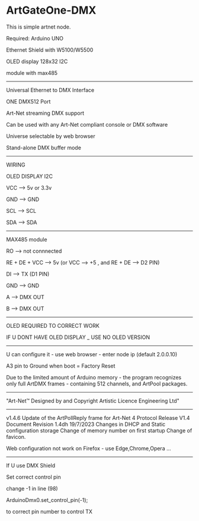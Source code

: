 # ArtGateOne-DMX
This is simple artnet node.


Required:
Arduino UNO

Ethernet Shield with W5100/W5500

OLED display 128x32 I2C

module with max485

---------------------------------------

Universal Ethernet to DMX Interface

ONE DMX512 Port

Art-Net streaming DMX support

Can be used with any Art-Net compliant console or DMX software

Universe selectable by web browser


Stand-alone DMX buffer mode

---------------------------------------

WIRING

OLED DISPLAY I2C

VCC --> 5v or 3.3v

GND --> GND

SCL --> SCL

SDA --> SDA

----------
MAX485 module

RO --> not connnected

RE + DE + VCC --> 5v (or VCC --> +5 , and RE + DE --> D2 PIN)

DI --> TX (D1 PIN)

GND --> GND

A --> DMX OUT

B --> DMX OUT



-------
OLED REQUIRED TO CORRECT WORK


IF U DONT HAVE OLED DISPLAY _ USE NO OLED VERSION


----------

U can configure it - use web browser - enter node ip (default 2.0.0.10)

A3 pin to Ground when boot = Factory Reset

Due to the limited amount of Arduino memory - the program recognizes only full ArtDMX frames - containing 512 channels, and ArtPool packages.

-----------
"Art-Net™ Designed by and Copyright Artistic Licence Engineering Ltd"

-----------
v1.4.6
Update of the ArtPollReply frame for Art-Net 4 Protocol Release V1.4 Document Revision 1.4dh 19/7/2023
Changes in DHCP and Static configuration storage
Change of memory number on first startup
Change of favicon.

Web configuration not work on Firefox - use Edge,Chrome,Opera ...


-----

If U use DMX Shield

Set correct control pin

change -1 in line (98)

ArduinoDmx0.set_control_pin(-1);

to correct pin number to control TX
